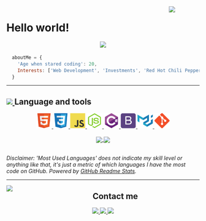 <a href="https://en.wikipedia.org/wiki/Stitch_(Lilo_%26_Stitch)">
  <img align="right" src="https://media.giphy.com/media/zQZsoCpu3Ipq0/giphy.gif" width="80" />
</a>

<h1>Hello world!</h1>

<div align="center">
  <a href="https://gugadolzan.github.io/">
    <img src="https://readme-typing-svg.herokuapp.com?color=67D2F0&size=24&center=true&vCenter=true&multiline=true&height=80&lines=My+name+is+Gustavo+Dolzan;but+you+can+call+me+Biza" />
  </a>
</div>

```javascript
  aboutMe = {
    'Age when stared coding': 20,
    Interests: ['Web Development', 'Investments', 'Red Hot Chili Peppers'],
  }
```

<hr />

<h2>
  <a href="https://github.com/gugadolzan#-language-and-tools">
    <img src="https://media.giphy.com/media/jSKBmKkvo2dPQQtsR1/giphy.gif" width="40" />
  <a/> Language and tools
</h2>
<div align="center">
  <a href="https://developer.mozilla.org/en-US/docs/Glossary/HTML5">
    <img src="https://raw.githubusercontent.com/devicons/devicon/9f4f5cdb393299a81125eb5127929ea7bfe42889/icons/html5/html5-original.svg" width="40px" />
  </a>
  <a href="https://developer.mozilla.org/en-US/docs/Web/CSS">
    <img src="https://raw.githubusercontent.com/devicons/devicon/9f4f5cdb393299a81125eb5127929ea7bfe42889/icons/css3/css3-original.svg" width="40px" />
  </a>
  <a href="https://developer.mozilla.org/en-US/docs/Web/JavaScript">
    <img src="https://raw.githubusercontent.com/devicons/devicon/9f4f5cdb393299a81125eb5127929ea7bfe42889/icons/javascript/javascript-original.svg" width="40px" />
  </a>
  <a href="https://nodejs.org/en/docs/">
    <img src="https://raw.githubusercontent.com/devicons/devicon/9f4f5cdb393299a81125eb5127929ea7bfe42889/icons/nodejs/nodejs-original.svg" width="40px" />
  </a>
  <a href="https://docs.microsoft.com/en-us/dotnet/csharp">
    <img src="https://github.com/devicons/devicon/blob/master/icons/csharp/csharp-original.svg" width="40px" />
  </a>
  <a href="https://getbootstrap.com/docs/4.1/getting-started/introduction">
    <img src="https://raw.githubusercontent.com/devicons/devicon/9f4f5cdb393299a81125eb5127929ea7bfe42889/icons/bootstrap/bootstrap-plain.svg" width="40px" />
  </a>
  <a href="https://material-ui.com">
    <img src="https://raw.githubusercontent.com/devicons/devicon/9f4f5cdb393299a81125eb5127929ea7bfe42889/icons/materialui/materialui-original.svg" width="40px" />
  </a>
  <a href="https://git-scm.com/doc">
    <img src="https://raw.githubusercontent.com/devicons/devicon/9f4f5cdb393299a81125eb5127929ea7bfe42889/icons/git/git-original.svg" width="40px" >
  </a>
</div>

<br />

<div align="center">
  <a href="https://github.com/gugadolzan">
    <img align="center" height="180em" src="https://github-readme-stats.vercel.app/api?username=gugadolzan&count_private=true&custom_title=GitHub Stats&hide=issues&hide_rank=true&include_all_commits=true&show_icons=true&theme=react" />
  </a>
  <a href="https://github.com/gugadolzan">
    <img align="center" height="180em" src="https://github-readme-stats.vercel.app/api/top-langs/?username=gugadolzan&layout=compact&theme=react" />
  </a>
</div>

<br />

<i>Disclaimer: 'Most Used Languages' does not indicate my skill level or anything like that, it's just a metric of which languages I have the most code on GitHub. Powered by [GitHub Readme Stats](https://github.com/anuraghazra/github-readme-stats).</i>

<hr />

<a href="https://github.com/gugadolzan#contact-me">
  <img align="left" src="https://media.giphy.com/media/GbxZdp9V9TojWhTFeK/giphy.gif" width="64" />
</a>

<div align="center">
  <h2>Contact me</h2>
  <a href="https://github.com/gugadolzan">
    <img src="https://img.shields.io/badge/GitHub-100000?style=for-the-badge&logo=github&logoColor=white" />
  </a>
  <a href="mailto:gudolzan@gmail.com">
    <img src="https://img.shields.io/badge/Gmail-D14836?style=for-the-badge&logo=gmail&logoColor=white" />
  </a>
  <a href="https://www.linkedin.com/in/gustavo-dolzan/">
    <img src="https://img.shields.io/badge/LinkedIn-0077B5?style=for-the-badge&logo=linkedin&logoColor=white" />
  </a>
</div>
